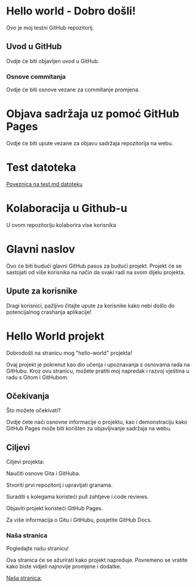 # Hello world - Dobro došli!
Ovo je moj testni GitHub repozitorij.

## Uvod u GitHub

Ovdje će biti objavljen uvod u GitHub.

### Osnove commitanja

Ovdje će biti osnove vezane za commitanje promjena.

# Objava sadržaja uz pomoć GitHub Pages

Ovdje će biti upute vezane za objavu sadržaja repozitorija na webu.

# Test datoteka

[Poveznica na test.md datoteku](test.md)

# Kolaboracija u Github-u

U ovom repozitoriju kolaborira vise korisnika

# Glavni naslov

Ovo će biti budući glavni GitHub pasus za budući projekt. Projekt će se sastojati od više korisnika na način da svaki radi na svom dijelu projekta.

## Upute za korisnike

Dragi korisnici, pažljivo čitajte upute za korisnike kako nebi došlo do potencijalnog crashanja aplikacije!

# Hello World projekt

Dobrodošli na stranicu mog "hello-world" projekta!

Ovaj projekt je pokrenut kao dio učenja i upoznavanja s osnovama rada na GitHubu. Kroz ovu stranicu, možete pratiti moj napredak i razvoj vještina u radu s Gitom i GitHubom.

## Očekivanja

Što možete očekivati?

Ovdje ćete naći osnovne informacije o projektu, kao i demonstraciju kako GitHub Pages može biti korišten za objavljivanje sadržaja na webu.

## Ciljevi

Ciljevi projekta:

Naučiti osnove Gita i GitHuba.

Stvoriti prvi repozitorij i upravljati granama.

Suraditi s kolegama koristeći pull zahtjeve i code reviews.

Objaviti projekt koristeći GitHub Pages.

Za više informacija o Gitu i GitHubu, posjetite GitHub Docs.

### Naša stranica

Pogledajte našu stranicu!

Ova stranica će se ažurirati kako projekt napreduje. Povremeno se vratite kako biste vidjeli najnovije promjene i dodatke.

[Naša stranica:](diegojadresko.github.io/hello-world)
